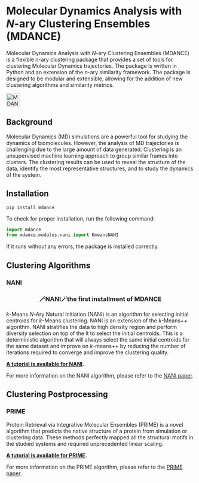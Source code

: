 # Molecular Dynamics Analysis with *N*-ary Clustering Ensembles (MDANCE)
Molecular Dynamics Analysis with *N*-ary Clustering Ensembles (MDANCE) is a flexible *n*-ary clustering package that provides a set of tools for clustering Molecular Dynamics trajectories. The package is written in Python and an extension of the *n*-ary similarity framework. The package is designed to be modular and extensible, allowing for the addition of new clustering algorithms and similarity metrics.

<a href="https://github.com/mqcomplab/MDANCE"><img src="https://img.shields.io/badge/-MDANCE-000000?style=flat-square&logo=Github&logoColor=white&link=https://github.com/mqcomplab/MDANCE" alt="MDANCE" width=auto height="35"></a>
## Background
Molecular Dynamics (MD) simulations are a powerful tool for studying the dynamics of biomolecules. However, the analysis of MD trajectories is challenging due to the large amount of data generated. Clustering is an unsupervised machine learning approach to group similar frames into clusters. The clustering results can be used to reveal the structure of the data, identify the most representative structures, and to study the dynamics of the system.

## Installation
```
pip install mdance
```
To check for proper installation, run the following command:
```python
import mdance
from mdance.modules.nani import KmeansNANI
```
If it runs without any errors, the package is installed correctly.

## Clustering Algorithms
### NANI
<h3 align="center">
    <p><b>🪄NANI🪄the first installment of MDANCE</b></p>
    </h3>

*k*-Means *N*-Ary Natural Initiation (NANI) is an algorithm for selecting initial centroids for *k*-Means clustering. NANI is an extension of the *k*-Means++ algorithm. NANI stratifies the data to high density region and perform diversity selection on top of the it to select the initial centroids. This is a deterministic algorithm that will always select the same initial centroids for the same dataset and improve on *k*-means++ by reducing the number of iterations required to converge and improve the clustering quality.

**[A tutorial is available for NANI](https://github.com/mqcomplab/MDANCE/blob/main/tutorials/nani.md).**

For more information on the NANI algorithm, please refer to the [NANI paper](https://www.biorxiv.org/content/10.1101/2024.03.07.583975v1). 


## Clustering Postprocessing
### PRIME
Protein Retrieval via Integrative Molecular Ensembles (PRIME)</b> is a novel algorithm that predicts the native structure of a protein from simulation or clustering data. These methods perfectly mapped all the structural motifs in the studied systems and required unprecedented linear scaling.

**[A tutorial is available for PRIME](https://github.com/mqcomplab/MDANCE/blob/main/tutorials/prime.md).**

For more information on the PRIME algorithm, please refer to the [PRIME paper](https://www.biorxiv.org/content/10.1101/2024.03.19.585783v1). 